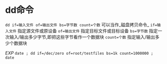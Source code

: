 # dd命令

`dd if=输入文件 of=输出文件 bs=字节数 count=个数` 可以当作_磁盘拷贝命令_
`if=输入文件` 指定源文件或原设备
`of=输出文件` 指定目标文件或目标设备
`bs=字节数` 指定一次输入/输出多少字节,即把这些字节看作一个数据块
`count=个数` 指定输入/输出多少个数据块

_EXP_
`date ; dd if=/dec/zero of=root/testfiles bs=1k count=1000000 ; date`